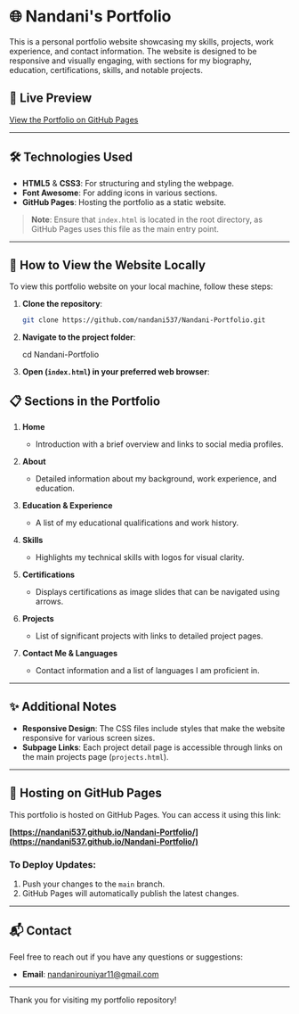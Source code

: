 # 🌐 Nandani's Portfolio

This is a personal portfolio website showcasing my skills, projects, work experience, and contact information. The website is designed to be responsive and visually engaging, with sections for my biography, education, certifications, skills, and notable projects.

## 📸 Live Preview

[View the Portfolio on GitHub Pages](https://nandani537.github.io/Nandani-Portfolio/)

---

## 🛠️ Technologies Used

- **HTML5** & **CSS3**: For structuring and styling the webpage.
- **Font Awesome**: For adding icons in various sections.
- **GitHub Pages**: Hosting the portfolio as a static website.


> **Note**: Ensure that `index.html` is located in the root directory, as GitHub Pages uses this file as the main entry point.

---

## 🚀 How to View the Website Locally

To view this portfolio website on your local machine, follow these steps:

1. **Clone the repository**:

   ```bash
   git clone https://github.com/nandani537/Nandani-Portfolio.git

2. **Navigate to the project folder**:

   cd Nandani-Portfolio

3. **Open (`index.html`) in your preferred web browser**:

## 📋 Sections in the Portfolio

1. **Home**
   - Introduction with a brief overview and links to social media profiles.

2. **About**
   - Detailed information about my background, work experience, and education.

3. **Education & Experience**
   - A list of my educational qualifications and work history.

4. **Skills**
   - Highlights my technical skills with logos for visual clarity.

5. **Certifications**
   - Displays certifications as image slides that can be navigated using arrows.

6. **Projects**
   - List of significant projects with links to detailed project pages.

7. **Contact Me & Languages**
   - Contact information and a list of languages I am proficient in.

---

## ✨ Additional Notes

- **Responsive Design**: The CSS files include styles that make the website responsive for various screen sizes.
- **Subpage Links**: Each project detail page is accessible through links on the main projects page (`projects.html`).

---

## 🔗 Hosting on GitHub Pages

This portfolio is hosted on GitHub Pages. You can access it using this link:

**[https://nandani537.github.io/Nandani-Portfolio/](https://nandani537.github.io/Nandani-Portfolio/)**

### To Deploy Updates:

1. Push your changes to the `main` branch.
2. GitHub Pages will automatically publish the latest changes.

---

## 📬 Contact

Feel free to reach out if you have any questions or suggestions:

- **Email**: [nandanirouniyar11@gmail.com](mailto:nandanirouniyar11@gmail.com)

---

Thank you for visiting my portfolio repository!







